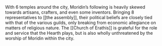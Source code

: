
With 6 temples around the city, Moridin’s following is heavily skewed towards artisans, crafters, and even some inventors. Bringing 8 representatives to [[the assembly]], their political beliefs are closely tied with that of the various guilds, only breaking from economic allegiance on matters of religious nature. The [[Church of Erathis]] is grateful for the role and service that the Hearth plays, but is also wholly unthreatened by the worship of Moridin within the city.

